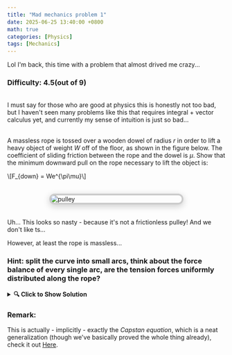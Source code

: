 ```yaml
---
title: "Mad mechanics problem 1"
date: 2025-06-25 13:40:00 +0800
math: true
categories: [Physics]
tags: [Mechanics]
---
```


Lol I'm back, this time with a problem that almost drived me crazy...

### Difficulty: 4.5(out of 9)

<br>I must say for those who are good at physics this is honestly not too bad, but I haven't seen many problems like this that requires integral + vector calculus yet, and currently my sense of intuition is just so bad...<br><br>

A massless rope is tossed over a wooden dowel of radius $r$ in order to lift a heavy object of weight $W$ off of the floor, as shown in the figure below. The coefficient of sliding friction between the rope and the dowel is $\mu$. Show that the minimum downward pull on the rope necessary to lift the object is:
<p>
\[F_{down} = We^{\pi\mu}\]
</p>


<img src="{{ '/assets/img/pulley.png' | relative_url }}" alt="pulley" class="framed-image" />
<style>
  .framed-image {
    display: block;
    margin: 2rem auto;
    max-width: 60%;
    border: 4px solid #ccc;
    border-radius: 12px;
    box-shadow: 0 4px 16px rgba(0, 0, 0, 0.2);
  }
</style>

Uh... This looks so nasty - because it's not a frictionless pulley! And we don't like ts...

However, at least the rope is massless...

### Hint: split the curve into small arcs, think about the force balance of every single arc, are the tension forces uniformly distributed along the rope?

<details>
  <summary><strong>🔍 Click to Show Solution</strong></summary>
  <br>
  <p>
    Summary: get inspired from the proof of the magnitude of centripetal accelerations from uniform circular motion, take a small displacement on the circle, and make it approach zero!
  </p>
  <br>
    <div style="text-align: center;">
    <img src="/assets/img/mech1.png" alt="mechanics 1" style="max-width: 100%; height: auto; border-radius: 12px; box-shadow: 0 4px 8px rgba(0, 0, 0, 0.2);" />
    </div>
    <br>
    <p>
    One intuitive approach is to start by thinking about what happens when the forces on the two sides are the same - as for a frictionless pulley. In that case, one might think the weight will be lifted - no, or more rigorously, if and only if the weight is somehow in the air. In reality the weight will remain static, because friction on the wooden dowel will "eat up" the tension force given by $F_{down}$ bit by bit and eventually much less than $W$ when it reaches the other side.<br><br>
    This thought experiment gives us a strong intuition to see that $W$ causes the rope to gain a normal force at each point on the pulley, which creates friction, the friction adds up along the curve, and eventually becoming the magnitude of the desired $F_{down}$ on the other side.<br><br>

    So what about let's just take two close points on the arc then? <br><br>

    In the figure on the left below we see that we can form a triangle (the arc is approximated as a segment) with long side $T$ and short side
    $∆N$. In the figure on the right below we see a triangle with long side $r$ and short side $r∆θ$. These
    triangles are similar, so $\frac{r}{∆θr} = \frac{∆N}{T}$.<br><br>

    So,

        \[
        \Delta N = T \Delta\theta \implies dN =T d\theta \quad (1)
        \]

    For friction, we have $∆f=\mu ∆N \quad (2)$.<br><br>

    Crucially, we should notice that the $T$ here is the final, equalized forces in of tension in the two directions, specifically:
    \[T = \vert \vec{T}(\theta) \vert = \vert \vec{T}(\theta+∆θ)-\vec{∆f} \vert\]


    We take the magnitude:
    \[ T(\theta) = T(\theta+∆θ)-∆f \]

    And we see as $\theta \longrightarrow 0$, this equation simply becomes:

    \[dT = df \quad (3)\]

    
    Finally we plug $(3)$ into $(2)$ and then into $(1)$, and we get

        \[
        \frac{dT}{T} = \mu\,d\theta
        \Rightarrow \int_{T_0}^{T_{\pi}} \frac{dT}{T} = \mu \int_0^{\pi} d\theta
        \Rightarrow \ln\left( \frac{T_{\pi}}{T_0} \right) = \mu \pi
        \Rightarrow T_{\pi} = T_0 e^{\mu \pi}
        \]

        Since \( T_0 = W \) is the tension on the weight side, and \( T_{\pi} = F_{\text{down}} \), the force we apply must be:

        \[
        F_{\text{down}} = W e^{\mu \pi}
        \]

    Fully understanding this problem + writing this solution took me hours(rip), there are actually mulitple ways to prove it but this one is the most elegant in my perspective.
    </p>


</details>

### Remark: 

This is actually - implicitly - exactly the _Capstan equation_, which is a neat generalization (though we've basically proved the whole thing already), check it out [Here](https://en.wikipedia.org/wiki/Capstan_equation).



